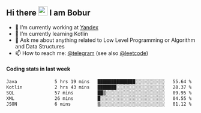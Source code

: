 ## Hi there <img src="https://media.giphy.com/media/hvRJCLFzcasrR4ia7z/giphy.gif" width="25px" height="25px"> I am Bobur

- 💼 I’m currently working at [Yandex](https://yandex.ru/)
- 🌱 I’m currently learning Kotlin
- 💬 Ask me about anything related to Low Level Programming or Algorithm and Data Structures
- 📫 How to reach me: [@telegram](https://t.me/octoant) (see also [@leetcode](https://leetcode.com/octoant/))    

#### Coding stats in last week

<!--START_SECTION:waka-->

```txt
Java              5 hrs 19 mins   ██████████████░░░░░░░░░░░   55.64 %
Kotlin            2 hrs 43 mins   ███████░░░░░░░░░░░░░░░░░░   28.37 %
SQL               57 mins         ██▒░░░░░░░░░░░░░░░░░░░░░░   09.95 %
XML               26 mins         █░░░░░░░░░░░░░░░░░░░░░░░░   04.55 %
JSON              6 mins          ▒░░░░░░░░░░░░░░░░░░░░░░░░   01.12 %
```

<!--END_SECTION:waka-->
